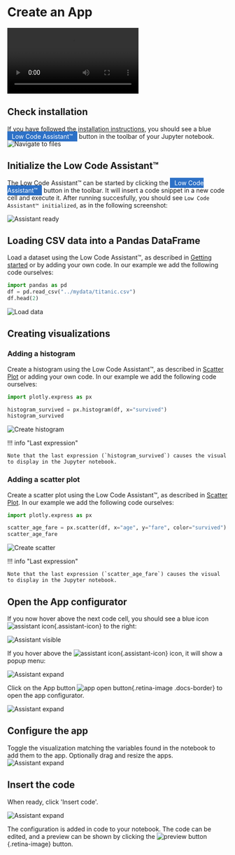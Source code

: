 # Create an App


<video controls>
    <source src="https://user-images.githubusercontent.com/46192475/182823255-546f81a9-f485-4b54-9bee-b0dc851b4da5.mp4" type="video/mp4">
</video>


## Check installation

If you have followed the [installation instructions](../../install.md), you should see a blue <span style="background-color: #2D71C7; color: white; padding: 3px 10px 3px 10px">Low Code Assistant™</span> button in the toolbar of your Jupyter notebook.
![Navigate to files](../../screenshots/app-create/00-initial.png)

## Initialize the Low Code Assistant™


The Low Code Assistant™ can be started by clicking the <span style="background-color: #2D71C7; color: white; padding: 3px 10px 3px 10px">Low Code Assistant™</span> button in the toolbar. It will insert a code snippet in a new code cell and execute it. After running succesfully, you should see `Low Code Assistant™ initialized`, as in the following screenshot:

![Assistant ready](../../screenshots/app-create/01-assistant-ready.png)

<!-- If you now hover above a code cell, you should see a blue icon ![assistant icon](../../screenshots/general/assistant-icon.png){.assistant-icon} to the right:

![Assistant visible](../../screenshots/app-create/02-assistant-visible.png)

If you hover above the ![assistant icon](../../screenshots/general/assistant-icon.png){.assistant-icon} icon, it will show a popup menu: -->

<!-- ![Assistant menu](../../screenshots/app-create/03-assistant-expand.png) -->

## Loading CSV data into a Pandas DataFrame

Load a dataset using the Low Code Assistant™, as described in [Getting started](../../) or by adding your own code. In our example we add the following code ourselves:
```python
import pandas as pd
df = pd.read_csv("../mydata/titanic.csv")
df.head(2)
```

![Load data](../../screenshots/app-create/02-load-data.png)

## Creating visualizations

### Adding a histogram

Create a histogram using the Low Code Assistant™, as described in [Scatter Plot](../viz/scatter.md) or adding your own code. In our example we add the following code ourselves:

```python
import plotly.express as px

histogram_survived = px.histogram(df, x="survived")
histogram_survived
```
![Create histogram](../../screenshots/app-create/03-create-viz-1.png)


!!! info "Last expression"

    Note that the last expression (`histogram_survived`) causes the visual to display in the Jupyter notebook.


### Adding a scatter plot

Create a scatter plot using the Low Code Assistant™, as described in [Scatter Plot](../viz/scatter.md). In our example we add the following code ourselves:

```python
import plotly.express as px

scatter_age_fare = px.scatter(df, x="age", y="fare", color="survived")
scatter_age_fare
```
![Create scatter](../../screenshots/app-create/04-create-viz-2.png)


!!! info "Last expression"

    Note that the last expression (`scatter_age_fare`) causes the visual to display in the Jupyter notebook.

## Open the App configurator

If you now hover above the next code cell, you should see a blue icon ![assistant icon](../../screenshots/general/assistant-icon.png){.assistant-icon} to the right:

![Assistant visible](../../screenshots/app-create/05-assistant-visible.png)

If you hover above the ![assistant icon](../../screenshots/general/assistant-icon.png){.assistant-icon} icon, it will show a popup menu:

![Assistant expand](../../screenshots/app-create/06-assistant-expand.png)


Click on the App button ![app open button](../../screenshots/general/app-open.png){.retina-image .docs-border} to open the app configurator.

![Assistant expand](../../screenshots/app-create/07-app-before.png)

## Configure the app

Toggle the visualization matching the variables found in the notebook to add them to the app.
Optionally drag and resize the apps.
![Assistant expand](../../screenshots/app-create/08-insert-code.png)

## Insert the code

When ready, click 'Insert code'.

![Assistant expand](../../screenshots/app-create/09-done.png)

The configuration is added in code to your notebook. The code can be edited, and a preview can be shown
by clicking the ![preview button](../../screenshots/general/app-preview.png){.retina-image} button.


